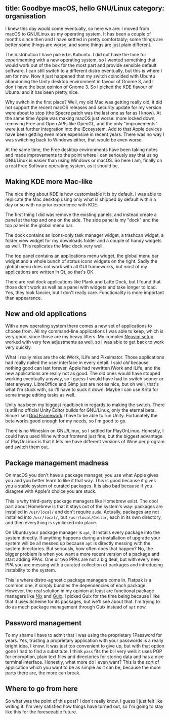 title: Goodbye macOS, hello GNU/Linux
category: organisation
---


I knew this day would come eventually, so here we are: I moved from macOS to
GNU/Linux as my operating system. It has been a couple of months since then and
I have settled in pretty comfortably; some things are better some things are
worse, and some things are just plain different.

The distribution I have picked is Kubuntu. I did not have the time for
experimenting with a new operating system, so I wanted something that would
work out of the box for the most part and provide sensible default software. I
can still switch to a different distro eventually, but this is where I am for
now. Now it just happened that my switch coincided with Ubuntu abandoning the
Unity desktop environment in favour of Gnome 3, and I don't have the best
opinion of Gnome 3. So I picked the KDE flavour of Ubuntu and it has been
pretty nice.

Why switch in the first place? Well, my old Mac was getting really old, it did
not support the recent macOS releases and security update for my version were
about to stop (the Specre patch was the last one as far as I know). At the same
time Apple was making macOS just worse: more locked down, removing Free and
Open APIs like OpenGL, and the only "improvements" were just further
integration into the iEcosystem. Add to that Apple devices have been getting
even more expensive in recent years. There was no way I was switching back to
Windows either, that would be even worse.

At the same time, the Free desktop environments have been taking notes and made
improvements to the point where I can seriously say that using GNU/Linux is
easier than using Windows or macOS. So here I am, finally on a real Free
Software operating system, as it should be.


## Making KDE more Mac-like

The nice thing about KDE is how customisable it is by default. I was able to
replicate the Mac desktop using only what is shipped by default within a day or
so with no prior experience with KDE.

The first thing I did was remove the existing panels, and instead create a
panel at the top and one on the side. The side panel is my "dock" and the top
panel is the global menu bar.

The dock contains an icons-only task manager widget, a trashcan widget, a
folder view widget for my downloads folder and a couple of handy widgets as
well. This replicates the Mac dock very well.

The top panel contains an applications menu widget, the global menu bar widget
and a whole bunch of status icons widgets on the right. Sadly the global menu
does not work with all GUI frameworks, but most of my applications are written
in Qt, so that's OK.

There are real dock applications like Plank and Latte Dock, but I found that
those don't work as well as a panel with widgets and take longer to load. Yes,
they look fancier, but I don't really care. Functionality is more important
than appearance.


## New and old applications

With a new operating system there comes a new set of applications to choose
from. All my command-line applications I was able to keep, which is very good,
since those are my heavy lifters. My complex [Neovim setup] worked with very few
adjustments as well, so I was able to get back to work very quickly.

What I really miss are the old iWork, iLife and Pixelmator. Those applications
had really nailed the user interface in every detail. I said *old* because
nothing good can last forever, Apple had rewritten iWork and iLife, and the new
applications are really not as good. The old ones would have stopped working
eventually anyway, so I guess I would have had to switch sooner or later
anyway. LibreOffice and Gimp just are not as nice, but oh well, that's what I'm
stuck with, so I'll have to suck it down. Maybe I can use Krita for some image
editing tasks as well.

Unity has been my biggest roadblock in regards to making the switch. There is
still no official Unity Editor builds for GNU/Linux, only the eternal beta.
Since I sell [Grid Framework] I have to be able to run Unity. Fortunately the
beta works good enough for my needs, so I'm good to go.

There is no Wineskin on GNU/Linux, so I settled for PlayOnLinux. Honestly, I
could have used Wine without frontend just fine, but the biggest advantage of
PlayOnLinux is that it lets me have different versions of Wine per program and
switch them out.

[Neovim setup]: https://gitlab.com/HiPhish/nvim-config
[Grid Framework]: http://hiphish.github.io/grid-framework/


## Package management madness

On macOS you don't have a package manager, you use what Apple gives you and you
better learn to like it that way. This is good because it gives you a stable
system of curated packages. It is also bad because if you disagree with Apple's
choice you are stuck.

This is why third-party package managers like Homebrew exist. The cool part
about Homebrew is that it stays out of the system's way: packages are installed
in `/usr/local/` and don't require `sudo`. Actually, packages are not installed
into `/usr/local/`, but `/usr/local/Cellar`, each in its own directory, and
then everything is symlinked into place.

On Ubuntu your package manager is `apt`, it installs every package into the
system directly. If anything happens during an installation of upgrade your
system will be all messed up because `apt` is directly messing with the system
directories. But seriously, how often does that happen? No, the bigger problem
is when you want a more recent version of a package and start adding PPAs. One
or two PPAs are not a big deal, but with every new PPA you are messing with a
curated collection of packages and introducing instability to the system.

This is where distro-agnostic package managers come in. Flatpak is a common
one, it simply bundles the dependencies of each package. However, the real
solution in my opinion at least are functional package managers like [Nix] and
[Guix]. I picked Guix for the time being because I like that it uses Scheme for
its packages, but we'll see about that. I'm trying to do as much package
management through Guix instead of `apt` now.

[Nix]: https://nixos.org/o
[Guix]: https://www.gnu.org/software/guix/


## Password management

To my shame I have to admit that I was using the proprietary 1Password for
years. Yes, trusting a proprietary application with your passwords is a really
bright idea, I know. It was just too convenient to give up, but with that
option gone I had to find a substitute. I think `pass` fits the bill very well:
it uses PGP for encryption, plain text files and directories for storing data
and has a nice terminal interface. Honestly, what more do I even want? This is
the sort of application which you want to be as simple as it can be, because
the more parts there are, the more can break.


## Where to go from here

So what was the point of this post? I don't really know, I guess I just felt
like writing it. I'm very satisfied how things have turned out, so I'm going to
stay like this for the foreseeable future.
